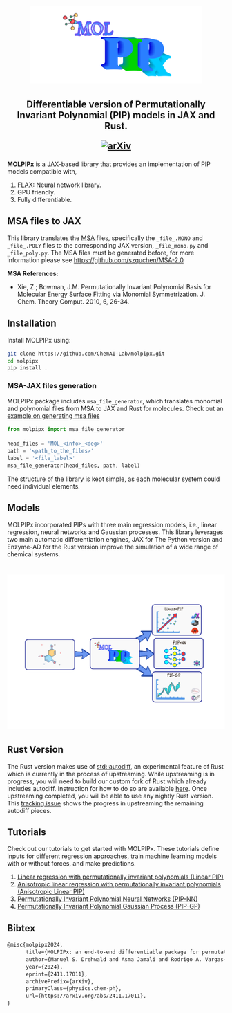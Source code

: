 <h1 align='center'><img src="https://github.com/ChemAI-Lab/molpipx/blob/main/Images/molpipx_logo.png" alt="MOLPIPx Logo" width="400"></h1>
<h2 align='center'>Differentiable version of Permutationally Invariant Polynomial (PIP) models in JAX and Rust. 

[![arXiv](https://img.shields.io/badge/arXiv-1234.56789-b31b1b.svg)](https://arxiv.org/abs/2411.17011)

</h2>

**MOLPIPx** is a [JAX](https://jax.readthedocs.io/en/latest/)-based library that provides an implementation of PIP models compatible with,
1. [FLAX](flax.readthedocs.io/): Neural network library.
2. GPU friendly.
3. Fully differentiable.

## MSA files to JAX ##
This library translates the [MSA](https://scholarblogs.emory.edu/bowman/msa/) files, specifically the ``_file_.MONO`` and ``_file_.POLY`` files to the corresponding JAX version, ``_file_mono.py`` and ``_file_poly.py``. 
The MSA files must be generated before, for more information please see https://github.com/szquchen/MSA-2.0


**MSA References:**
* Xie, Z.; Bowman, J.M. Permutationally Invariant Polynomial Basis for Molecular Energy Surface Fitting via Monomial Symmetrization. J. Chem. Theory Comput. 2010, 6, 26-34.

## Installation ##
Install MOLPIPx using:

 ```bash 
git clone https://github.com/ChemAI-Lab/molpipx.git
cd molpipx
pip install .
```

### MSA-JAX files generation ###
MOLPIPx package includes `msa_file_generator`, which translates monomial and polynomial files from MSA to JAX and Rust for molecules.
Check out an [example on generating msa files](https://github.com/ChemAI-Lab/molpipx/tree/main/examples/Data/README.md)


```python
from molpipx import msa_file_generator

head_files = 'MOL_<info>_<deg>'
path = '<path_to_the_files>'
label = '<file_label>'
msa_file_generator(head_files, path, label)
```


The structure of the library is kept simple, as each molecular system could need individual elements. 


## Models ##
MOLPIPx incorporated PIPs with three main regression models, i.e., linear regression, neural networks and Gaussian processes. This library leverages two main automatic differentiation engines, JAX for
The Python version and Enzyme-AD for the Rust version improve the simulation of a wide range of chemical systems.

<h1 align='center'><img src="https://github.com/ChemAI-Lab/molpipx/blob/main/Images/diagram.png" alt="diagram" width="700"></h1>


## Rust Version ##
The Rust version makes use of [std::autodiff](https://doc.rust-lang.org/nightly/std/autodiff/attr.autodiff.html), an experimental feature of Rust which is currently in the process of upstreaming.
While upstreaming is in progress, you will need to build our custom fork of Rust which already includes autodiff.
Instruction for how to do so are available [here](https://enzyme.mit.edu/index.fcgi/rust/installation.html).
Once upstreaming completed, you will be able to use any nightly Rust version.
This [tracking issue](https://github.com/rust-lang/rust/issues/124509) shows the progress in upstreaming the remaining autodiff pieces. 



## Tutorials ##
Check out our tutorials to get started with MOLPIPx. These tutorials define inputs for different regression approaches, train machine learning models with or without forces, and make predictions.

1. [Linear regression with permutationally invariant polynomials (Linear PIP)](https://github.com/ChemAI-Lab/molpipx/tree/main/examples/linear_pip/README.md)
2. [Anisotropic linear regression with permutationally invariant polynomials (Anisotropic Linear PIP)](https://github.com/ChemAI-Lab/molpipx/tree/main/examples/aniso_pip/README.md)
3. [Permutationally Invariant Polynomial Neural Networks (PIP-NN)](https://github.com/ChemAI-Lab/molpipx/tree/main/examples/pipnn/README.md)
4. [Permutationally Invariant Polynomial Gaussian Process (PIP-GP)](https://github.com/ChemAI-Lab/molpipx/tree/main/examples/pipgp/README.md)


## Bibtex

```latex
@misc{molpipx2024,
      title={MOLPIPx: an end-to-end differentiable package for permutationally invariant polynomials in Python and Rust}, 
      author={Manuel S. Drehwald and Asma Jamali and Rodrigo A. Vargas-Hernández},
      year={2024},
      eprint={2411.17011},
      archivePrefix={arXiv},
      primaryClass={physics.chem-ph},
      url={https://arxiv.org/abs/2411.17011}, 
}
```
